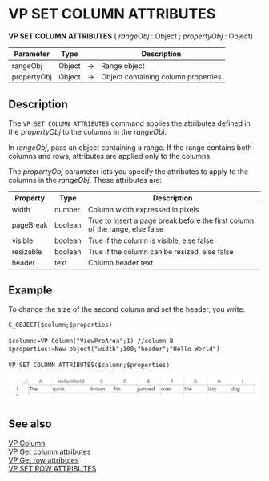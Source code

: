# VP SET COLUMN ATTRIBUTES


**VP SET COLUMN ATTRIBUTES** ( *rangeObj* : Object  ; *propertyObj* : Object) 



|Parameter|Type||Description|
|---|---|---|---|
|rangeObj   |Object|->|Range object|
|propertyObj |Object|->|Object containing column properties|

## Description

The `VP SET COLUMN ATTRIBUTES` command  applies the attributes defined in the *propertyObj* to the columns in the *rangeObj*.

In *rangeObj*, pass an object containing a range. If the range contains both columns and rows, attributes are applied only to the columns.

The *propertyObj* parameter lets you specify the attributes to apply to the columns in the *rangeObj*. These attributes are:

|Property|  Type  |Description |
|---|---|---|
|width  |number| Column width expressed in pixels |
|pageBreak  |boolean|  True to insert a page break before the first column of the range, else false |
|visible| boolean | True if the column is visible, else false |
|resizable | boolean | True if the column can be resized, else false |
|header|  text | Column header text|
  
## Example

To change the size of the second column and set the header, you write:

```4d
C_OBJECT($column;$properties)
 
$column:=VP Column("ViewProArea";1) //column B
$properties:=New object("width";100;"header";"Hello World")
 
VP SET COLUMN ATTRIBUTES($column;$properties)
```


![](../images/cmd_vpSetColumnAttributes.PNG)

## See also

[VP Column](VP%20Column.md)<br/>
[VP Get column attributes](VP%20Get%20column%20attributes.md)<br/>
[VP Get row attributes](VP%20Get%20row%20attributes.md)<br/>
[VP SET ROW ATTRIBUTES](VP%20SET%20ROW%20ATTRIBUTES.md)
